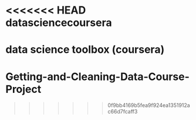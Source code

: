 <<<<<<< HEAD
datasciencecoursera
===================

data science toolbox (coursera)
=======
Getting-and-Cleaning-Data-Course-Project
========================================
>>>>>>> 0f9bb4169b5fea9f924ea1351912ac66d7fcaff3
